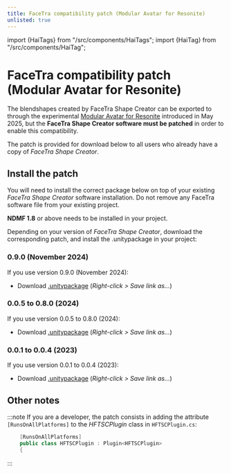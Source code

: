 ```yaml
---
title: FaceTra compatibility patch (Modular Avatar for Resonite)
unlisted: true
---
```

import {HaiTags} from "/src/components/HaiTags";
import {HaiTag} from "/src/components/HaiTag";

# FaceTra compatibility patch (Modular Avatar for Resonite)

<HaiTags>
<HaiTag requiresResonite={true} />
</HaiTags>

The blendshapes created by FaceTra Shape Creator can be exported to <HaiTag requiresResonite={true} short={true} /> through the experimental
[Modular Avatar for Resonite](https://github.com/bdunderscore/modular-avatar-resonite) introduced in May 2025,
but the **FaceTra Shape Creator software must be patched** in order to enable this compatibility.

The patch is provided for download below to all users who already have a copy of *FaceTra Shape Creator*.

## Install the patch

You will need to install the correct package below on top of your existing *FaceTra Shape Creator* software installation.
Do not remove any FaceTra software file from your existing project.

**NDMF 1.8** or above needs to be installed in your project.

Depending on your version of *FaceTra Shape Creator*, download the corresponding patch, and install the .unitypackage in your project:

### 0.9.0 (November 2024)

If you use version 0.9.0 (November 2024):

- Download [.unitypackage](pathname:///assets/facetra-patch/patch-FaceTra-MA-for-Resonite-0.9.0-only.unitypackage) (*Right-click > Save link as...*)

### 0.0.5 to 0.8.0 (2024)

If you use version 0.0.5 to 0.8.0 (2024):

- Download [.unitypackage](pathname:///assets/facetra-patch/patch-FaceTra-MA-for-Resonite-0.0.5-to-0.8.0.unitypackage) (*Right-click > Save link as...*)

### 0.0.1 to 0.0.4 (2023)

If you use version 0.0.1 to 0.0.4 (2023):

- Download [.unitypackage](pathname:///assets/facetra-patch/patch-FaceTra-MA-for-Resonite-0.0.1-to-0.0.4.unitypackage) (*Right-click > Save link as...*)

## Other notes

:::note
If you are a developer, the patch consists in adding the attribute `[RunsOnAllPlatforms]` to the *HFTSCPlugin* class in `HFTSCPlugin.cs`:

```csharp
    [RunsOnAllPlatforms]
    public class HFTSCPlugin : Plugin<HFTSCPlugin>
    {
```
:::
